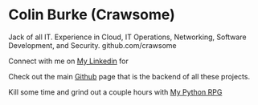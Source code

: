 # Colin Burke (Crawsome)

Jack of all IT. Experience in Cloud, IT Operations, Networking, Software Development, and Security. github.com/crawsome

Connect with me on [My Linkedin](https://www.linkedin.com/in/colingburke/) for 

Check out the main [Github](https://github.com/crawsome) page that is the backend of all these projects. 

Kill some time and grind out a couple hours with [My Python RPG](https://repl.it/@CrawlinBurt/Python-RPG)
